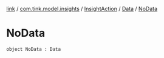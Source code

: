 [link](../../../index.md) / [com.tink.model.insights](../../index.md) / [InsightAction](../index.md) / [Data](index.md) / [NoData](./-no-data.md)

# NoData

`object NoData : Data`
